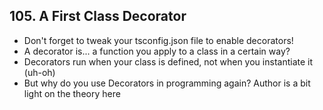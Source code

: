 ## 105. A First Class Decorator
- Don't forget to tweak your tsconfig.json file to enable decorators!
- A decorator is... a function you apply to a class in a certain way?
- Decorators run when your class is defined, not when you instantiate it (uh-oh)
- But why do you use Decorators in programming again? Author is a bit light on the theory here